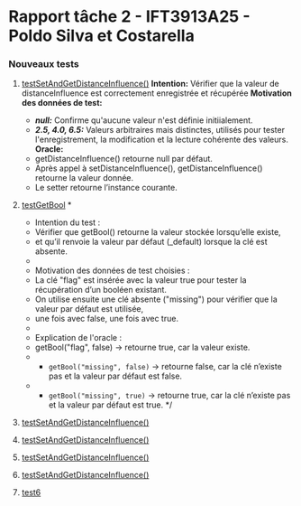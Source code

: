 # Rapport tâche 2 - IFT3913A25 - Poldo Silva et Costarella 

### Nouveaux tests 

1. [testSetAndGetDistanceInfluence()](./web-api/src/test/java/com/graphhopper/util/CustomModelTest.java#L97-L122)
    **Intention:** 
    Vérifier que la valeur de distanceInfluence est correctement enregistrée et récupérée
    **Motivation des données de test:**
    - ***null:*** Confirme qu'aucune valeur n'est définie initiialement.
    - ***2.5, 4.0, 6.5:*** Valeurs arbitraires mais distinctes, utilisés pour tester l'enregistrement, la modification et la lecture cohérente des valeurs.
   **Oracle:** 
   - getDistanceInfluence() retourne null par défaut.
   - Après appel à setDistanceInfluence(), getDistanceInfluence() retourne la valeur donnée.
   - Le setter retourne l’instance courante.

2. [testGetBool](./web-api/src/test/java/com/graphhopper/util/PMapTest.java#L142-L49)
    *
    * Intention du test :
    * Vérifier que getBool() retourne la valeur stockée lorsqu’elle existe,
    * et qu’il renvoie la valeur par défaut (_default) lorsque la clé est absente.
    *
    * Motivation des données de test choisies :
    * La clé "flag" est insérée avec la valeur true pour tester la récupération d’un booléen existant.
    * On utilise ensuite une clé absente ("missing") pour vérifier que la valeur par défaut est utilisée,
    * une fois avec false, une fois avec true.
    *
    * Explication de l'oracle :
    * getBool("flag", false) -> retourne true, car la valeur existe.
    * - `getBool("missing", false)` -> retourne false, car la clé n’existe pas et la valeur par défaut est false.
    * - `getBool("missing", true)` ->  retourne true, car la clé n’existe pas et la valeur par défaut est true.
        */
3. [testSetAndGetDistanceInfluence()](./web-api/src/test/java/com/graphhopper/util/CustomModelTest.java#L97-L122)

4. [testSetAndGetDistanceInfluence()](./web-api/src/test/java/com/graphhopper/util/CustomModelTest.java#L97-L122)

5. [testSetAndGetDistanceInfluence()](./web-api/src/test/java/com/graphhopper/util/CustomModelTest.java#L97-L122)

6. [testSetAndGetDistanceInfluence()]()

7. [test6]()
